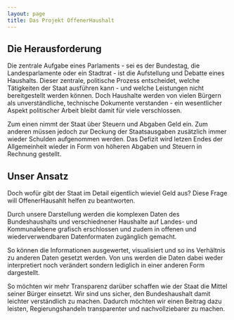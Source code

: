 ```yaml
---
layout: page
title: Das Projekt OffenerHaushalt
---
```


## Die Herausforderung

Die zentrale Aufgabe eines Parlaments - sei es der Bundestag, die Landesparlamente oder ein Stadtrat - ist die Aufstellung und Debatte eines Haushalts. Dieser zentrale, politische Prozess entscheidet, welche Tätigkeiten der Staat ausführen kann - und welche Leistungen nicht bereitgestellt werden können. Doch Haushalte werden von vielen Bürgern als unverständliche, technische Dokumente verstanden - ein wesentlicher Aspekt politischer Arbeit bleibt damit für viele verschlossen.

Zum einen nimmt der Staat über Steuern und Abgaben Geld ein. Zum anderen müssen jedoch zur Deckung der Staatsausgaben zusätzlich immer wieder Schulden aufgenommen werden. Das Defizit wird letzen Endes der Allgemeinheit wieder in Form von höheren Abgaben und Steuern in Rechnung gestellt.

## Unser Ansatz

Doch wofür gibt der Staat im Detail eigentlich wieviel Geld aus? Diese Frage will OffenerHausahlt helfen zu beantworten.

Durch unsere Darstellung werden die komplexen Daten des Bundeshaushalts und verschiednener Haushalte auf Landes- und Kommunalebene grafisch erschlossen und zudem in offenen und wiederverwendbaren Datenformaten zugänglich gemacht.

So können die Informationen ausgewertet, visualisiert und so ins Verhältnis zu anderen Daten gesetzt werden. Von uns werden die Daten dabei weder interpretiert noch verändert sondern lediglich in einer anderen Form dargestellt.

So möchten wir mehr Transparenz darüber schaffen wie der Staat die Mittel seiner Bürger einsetzt. Wir sind uns sicher, den Bundeshaushalt damit leichter verständlich zu machen. Dadurch möchten wir einen Beitrag dazu leisten, Regierungshandeln transparenter und nachvollziebarer zu machen.
